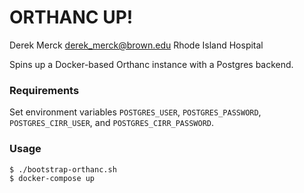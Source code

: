 # ORTHANC UP!

Derek Merck <derek_merck@brown.edu>
Rhode Island Hospital

Spins up a Docker-based Orthanc instance with a Postgres backend.

### Requirements

Set environment variables `POSTGRES_USER`, `POSTGRES_PASSWORD`, `POSTGRES_CIRR_USER`, and `POSTGRES_CIRR_PASSWORD`.

### Usage

```bash
$ ./bootstrap-orthanc.sh
$ docker-compose up
```